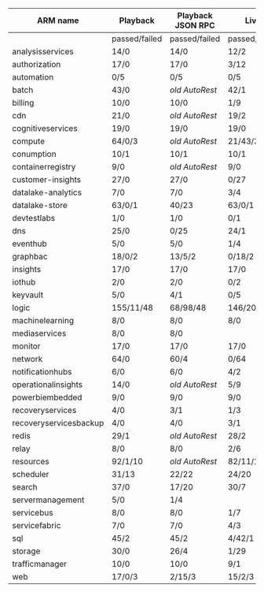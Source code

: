 |ARM name              |Playback     |Playback JSON RPC|Live         |Live JSON RPC |PS Live      |
|----------------------|-------------|-----------------|-------------|--------------|-------------|
|                      |passed/failed|passed/failed    |passed/failed|passed/failed |passed/failed|
|analysisservices      |14/0         |14/0             |12/2         |              |4/4          |
|authorization         |17/0         |17/0             |3/12         |3/12          |             |
|automation            |0/5          |0/5              |0/5          |              |62/3         |
|batch                 |43/0         |_old AutoRest_   |42/1         |              |150/32       |
|billing               |10/0         |10/0             |1/9          |              |0/10                    
|cdn                   |21/0         |_old AutoRest_   |19/2         |              |1/18         |
|cognitiveservices     |19/0         |19/0             |19/0         |              |1/11         |
|compute               |64/0/3       |_old AutoRest_   |21/43/3      |_old AutoRest_|             |
|conumption            |10/1         |10/1             |10/1         |              |3/6          |
|containerregistry     |9/0          |_old AutoRest_   |9/0          |_old AutoRest_|1/2          |
|customer-insights     |27/0         |27/0             |0/27         |0/27          |             |
|datalake-analytics    |7/0          |7/0              |3/4          |              |0/18         |
|datalake-store        |63/0/1       |40/23            |63/0/1       |32/31         |14/0         |
|devtestlabs           |1/0          |1/0              |0/1          |              |0/5          |
|dns                   |25/0         |0/25             |24/1         |              |1/42         |
|eventhub              |5/0          |5/0              |1/4          |0/5           |1/4          |
|graphbac              |18/0/2       |13/5/2           |0/18/2       |0/18/2        |             |
|insights              |17/0         |17/0             |17/0         |              |32/34        |
|iothub                |2/0          |2/0              |0/2          |0/2           |0/1          |
|keyvault              |5/0          |4/1              |0/5          |              |17/10        |
|logic                 |155/11/48    |68/98/48         |146/20/48    |14/152/48     |45/19        |
|machinelearning       |8/0          |8/0              |8/0          |              |0/8          |
|mediaservices         |8/0          |8/0              |             |_old commit_  |1/1          |
|monitor               |17/0         |17/0             |17/0         |              |             |
|network               |64/0         |60/4             |0/64         |              |1/62         |
|notificationhubs      |6/0          |6/0              |4/2          |              |1/3          |
|operationalinsights   |14/0         |_old AutoRest_   |5/9          |              |1/12         |
|powerbiembedded       |9/0          |9/0              |9/0          |              |8/0          |
|recoveryservices      |4/0          |3/1              |1/3          |              |0/1          |
|recoveryservicesbackup|4/0          |4/0              |3/1          |              |0/25         |
|redis                 |29/1         |_old AutoRest_   |28/2         |_old AutoRest_|9/3          |
|relay                 |8/0          |8/0              |2/6          |              |1/5          |
|resources             |92/1/10      |_old AutoRest_   |82/11/10     |              |59/80        |
|scheduler             |31/13        |22/22            |24/20        |              |8/0          |
|search                |37/0         |17/20            |30/7         |              |             |
|servermanagement      |5/0          |1/4              |             |              |0/3          |
|servicebus            |8/0          |8/0              |1/7          |              |1/6          |
|servicefabric         |7/0          |7/0              |4/3          |              |0/10         |
|sql                   |45/2         |45/2             |4/42/1       |0/46          |45/144       |
|storage               |30/0         |26/4             |1/29         |              |9/3          |
|trafficmanager        |10/0         |10/0             |9/1          |              |4/41         |
|web                   |17/0/3       |2/15/3           |15/2/3       |              |0/40         |
